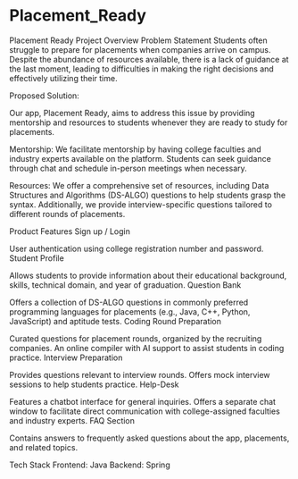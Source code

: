 # Placement_Ready
Placement Ready
Project Overview
Problem Statement
Students often struggle to prepare for placements when companies arrive on campus. Despite the abundance of resources available, there is a lack of guidance at the last moment, leading to difficulties in making the right decisions and effectively utilizing their time.

Proposed Solution:

Our app, Placement Ready, aims to address this issue by providing mentorship and resources to students whenever they are ready to study for placements.

Mentorship: We facilitate mentorship by having college faculties and industry experts available on the platform. Students can seek guidance through chat and schedule in-person meetings when necessary.

Resources: We offer a comprehensive set of resources, including Data Structures and Algorithms (DS-ALGO) questions to help students grasp the syntax. Additionally, we provide interview-specific questions tailored to different rounds of placements.

Product Features
Sign up / Login

User authentication using college registration number and password.
Student Profile

Allows students to provide information about their educational background, skills, technical domain, and year of graduation.
Question Bank

Offers a collection of DS-ALGO questions in commonly preferred programming languages for placements (e.g., Java, C++, Python, JavaScript) and aptitude tests.
Coding Round Preparation

Curated questions for placement rounds, organized by the recruiting companies.
An online compiler with AI support to assist students in coding practice.
Interview Preparation

Provides questions relevant to interview rounds.
Offers mock interview sessions to help students practice.
Help-Desk




Features a chatbot interface for general inquiries.
Offers a separate chat window to facilitate direct communication with college-assigned faculties and industry experts.
FAQ Section

Contains answers to frequently asked questions about the app, placements, and related topics.

Tech Stack
Frontend: Java
Backend: Spring



